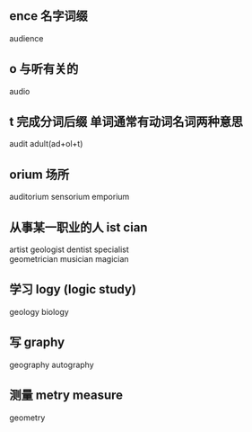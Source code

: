 ## ence 名字词缀
audience
## o 与听有关的
audio 
## t 完成分词后缀 单词通常有动词名词两种意思
audit  adult(ad+ol+t)
## orium 场所
auditorium sensorium emporium
## 从事某一职业的人 ist  cian
artist geologist dentist specialist   
geometrician musician magician
## 学习 logy (logic study)
geology biology
## 写 graphy
geography autography
## 测量 metry measure
geometry